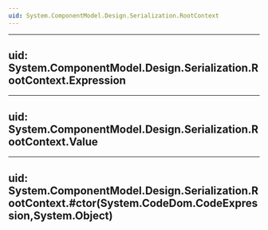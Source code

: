 ```yaml
---
uid: System.ComponentModel.Design.Serialization.RootContext
---
```


---
uid: System.ComponentModel.Design.Serialization.RootContext.Expression
---

---
uid: System.ComponentModel.Design.Serialization.RootContext.Value
---

---
uid: System.ComponentModel.Design.Serialization.RootContext.#ctor(System.CodeDom.CodeExpression,System.Object)
---
